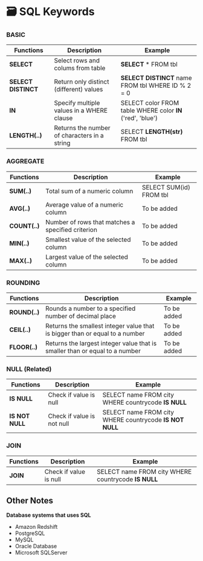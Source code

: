# :card_file_box: SQL Keywords

### BASIC

| Functions | Description | Example |
| ---------------------  | --------------- | --------------- |
| **SELECT** | Select rows and colums from table | **SELECT** * FROM tbl |
| **SELECT DISTINCT** | Return only distinct (different) values | **SELECT DISTINCT** name FROM tbl WHERE ID % 2 = 0 |
| **IN**| Specify multiple values in a WHERE clause |  SELECT color FROM table WHERE color **IN** ('red', 'blue') | 
| **LENGTH(..)** | Returns the number of characters in a string | SELECT **LENGTH(str)** FROM tbl |


### AGGREGATE

| Functions | Description | Example |
| ---------------------  | --------------- | --------------- |
| **SUM(..)** | Total sum of a numeric column | SELECT SUM(id) FROM tbl |
| **AVG(..)** | Average value of a numeric column| To be added |
| **COUNT(..)** | Number of rows that matches a specified criterion | To be added |
| **MIN(..)** | Smallest value of the selected column | To be added |
| **MAX(..)** | Largest value of the selected column | To be added |


### ROUNDING

| Functions | Description | Example |
| ---------------------  | --------------- | --------------- |
| **ROUND(..)** | Rounds a number to a specified number of decimal place | To be added |
| **CEIL(..)** | Returns the smallest integer value that is bigger than or equal to a number | To be added |
| **FLOOR(..)** | Returns the largest integer value that is smaller than or equal to a number | To be added |

### NULL (Related)

| Functions | Description | Example |
| ---------------------  | --------------- | --------------- |
| **IS NULL** | Check if value is null | SELECT name FROM city WHERE countrycode **IS NULL** |
| **IS NOT NULL** | Check if value is not null | SELECT name FROM city WHERE countrycode **IS NOT NULL** |

### JOIN

| Functions | Description | Example |
| ---------------------  | --------------- | --------------- |
| **JOIN** | Check if value is null | SELECT name FROM city WHERE countrycode **IS NULL** |



## Other Notes 

**Database systems that uses SQL**
- Amazon Redshift
- PostgreSQL
- MySQL
- Oracle Database
- Microsoft SQLServer
